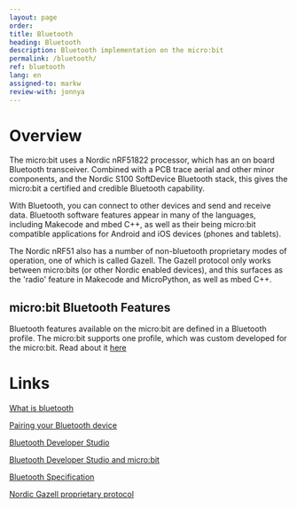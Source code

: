 ```yaml
---
layout: page
order:
title: Bluetooth
heading: Bluetooth
description: Bluetooth implementation on the micro:bit
permalink: /bluetooth/
ref: bluetooth
lang: en
assigned-to: markw
review-with: jonnya
---
```



# Overview

The micro:bit uses a Nordic nRF51822 processor, which has an on board
Bluetooth transceiver. Combined with a PCB trace aerial and other minor
components, and the Nordic S100 SoftDevice Bluetooth stack, this gives
the micro:bit a certified and credible Bluetooth capability.

With Bluetooth, you can connect to other devices and send and receive
data. Bluetooth software features appear in many of the languages,
including Makecode and mbed C++, as well
as their being micro:bit compatible applications for Android and iOS
devices (phones and tablets).

The Nordic nRF51 also has a number of non-bluetooth proprietary
modes of operation, one of which is called Gazell. The Gazell
protocol only works between micro:bits (or other Nordic enabled
devices), and this surfaces as the 'radio' feature in
Makecode and MicroPython, as well as mbed C++.


## micro:bit Bluetooth Features

Bluetooth features available on the micro:bit are defined in a
Bluetooth profile. The micro:bit supports one profile, which was
custom developed for the micro:bit. Read about it
[here](/bluetooth/profile/)


# Links

[What is bluetooth](http://blog.bluetooth.com/a-developers-guide-to-bluetooth/)

[Pairing your Bluetooth device](https://support.microbit.org/solution/articles/19000051025-pairing-and-flashing-code-via-bluetooth/en)

[Bluetooth Developer Studio](https://www.bluetooth.com/download-developer-studio)

[Bluetooth Developer Studio and micro:bit](http://matchboxmobile.com/blog/bds-and-the-bbc-microbit/)

[Bluetooth Specification](https://www.bluetooth.com/specifications/adopted-specifications)

[Nordic Gazell proprietary protocol](https://devzone.nordicsemi.com/documentation/nrf51/4.3.0/html/group__gzll__02__user__guide.html)
